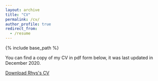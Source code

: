 ```yaml
---
layout: archive
title: "CV"
permalink: /cv/
author_profile: true
redirect_from:
  - /resume
---
```


{% include base_path %}

You can find a copy of my CV in pdf form below, it was last updated in December 2020.

[Download Rhys's CV](http://rhysllthomas.github.io/files/Rhys_Thomas_CV_Dec20.pdf)
